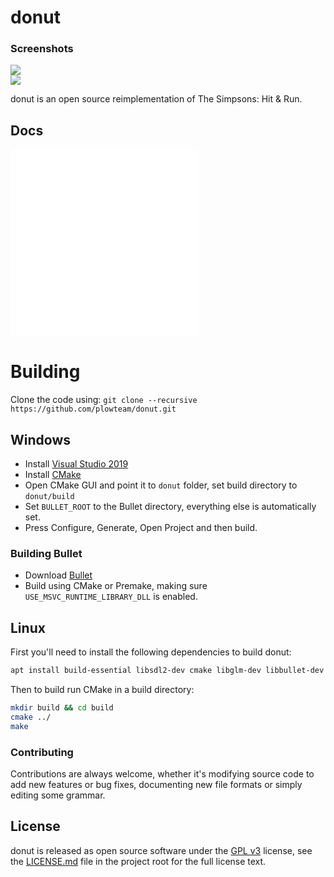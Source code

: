 # donut

### Screenshots

![](https://files.facepunch.com/Layla/2019/August/11/2019-08-09_22-12-28.png)  
![](https://files.facepunch.com/Layla/2019/August/11/2019-08-09_22-11-26.png)  

donut is an open source reimplementation of The Simpsons: Hit & Run.

## Docs
![Chunks](dev/Chunks.md)
![Commands](dev/Commands.md)

# Building

Clone the code using: `git clone --recursive https://github.com/plowteam/donut.git`

## Windows

* Install [Visual Studio 2019](https://visualstudio.microsoft.com/downloads/)
* Install [CMake](https://cmake.org/download/)
* Open CMake GUI and point it to `donut` folder, set build directory to `donut/build`
* Set `BULLET_ROOT` to the Bullet directory, everything else is automatically set.
* Press Configure, Generate, Open Project and then build.

### Building Bullet

* Download [Bullet](https://github.com/bulletphysics/bullet3)
* Build using CMake or Premake, making sure `USE_MSVC_RUNTIME_LIBRARY_DLL` is enabled.

## Linux

First you'll need to install the following dependencies to build donut:

```bash
apt install build-essential libsdl2-dev cmake libglm-dev libbullet-dev libopenal-dev
```

Then to build run CMake in a build directory:

```bash
mkdir build && cd build
cmake ../
make
```

### Contributing
Contributions are always welcome, whether it's modifying source code to add new
features or bug fixes, documenting new file formats or simply editing some
grammar.

## License
donut is released as open source software under the [GPL v3](https://opensource.org/licenses/gpl-3.0.html) 
license, see the [LICENSE.md](./LICENSE.md) file in the project root for the full license text.

